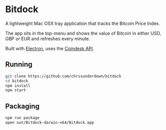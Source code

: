 # Bitdock

A lightweight Mac OSX tray application that tracks the Bitcoin Price Index.

The app sits in the top-menu and shows the value of Bitcoin in either USD, GBP or EUR and refreshes every minute.

Built with [Electron](http://electron.atom.io), uses the [Coindesk API](https://www.coindesk.com/api/).

## Running

```sh
git clone https://github.com/chrisunderdown/bitdock
cd bitdock
npm install
npm start
```

## Packaging

```sh
npm run package
open out/Bitdock-darwin-x64/Bitdock.app
```
